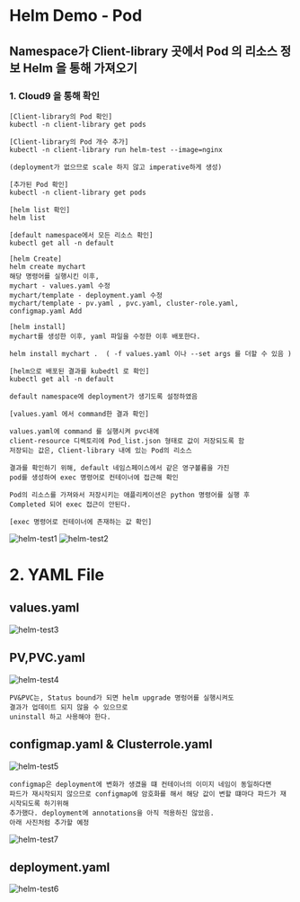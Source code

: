 # Helm Demo - Pod 

## Namespace가 Client-library 곳에서 Pod 의 리소스 정보 Helm 을 통해 가져오기

### 1. Cloud9 을 통해 확인 

```
[Client-library의 Pod 확인]
kubectl -n client-library get pods

[Client-library의 Pod 개수 추가]
kubectl -n client-library run helm-test --image=nginx

(deployment가 없으므로 scale 하지 않고 imperative하게 생성)

[추가된 Pod 확인]
kubectl -n client-library get pods

[helm list 확인]
helm list

[default namespace에서 모든 리소스 확인]
kubectl get all -n default

[helm Create]
helm create mychart
해당 명령어를 실행시킨 이후, 
mychart - values.yaml 수정
mychart/template - deployment.yaml 수정
mychart/template - pv.yaml , pvc.yaml, cluster-role.yaml, configmap.yaml Add

[helm install]
mychart를 생성한 이후, yaml 파일을 수정한 이후 배포한다.

helm install mychart .  ( -f values.yaml 이나 --set args 를 더할 수 있음 ) 

[helm으로 배포된 결과를 kubedtl 로 확인]
kubectl get all -n default

default namespace에 deployment가 생기도록 설정하였음

[values.yaml 에서 command한 결과 확인]

values.yaml에 command 를 실행시켜 pvc내에
client-resource 디렉토리에 Pod_list.json 형태로 값이 저장되도록 함
저장되는 값은, Client-library 내에 있는 Pod의 리소스

결과를 확인하기 위해, default 네임스페이스에서 같은 영구볼륨을 가진
pod를 생성하여 exec 명령어로 컨테이너에 접근해 확인

Pod의 리소스를 가져와서 저장시키는 애플리케이션은 python 명령어를 실행 후
Completed 되어 exec 접근이 안된다.

[exec 명령어로 컨테이너에 존재하는 값 확인]

``` 
![helm-test1](https://user-images.githubusercontent.com/50174803/126628731-836134f2-8854-4db4-af60-db44e3c14ba2.PNG)
![helm-test2](https://user-images.githubusercontent.com/50174803/126628746-6d1b4499-1f7e-4f12-a05b-e1fd5f6bf11f.PNG)

# 2. YAML File

## values.yaml
![helm-test3](https://user-images.githubusercontent.com/50174803/126629149-36a0725a-1b47-43f2-bf0d-b86d7da5d20e.PNG)

## PV,PVC.yaml
![helm-test4](https://user-images.githubusercontent.com/50174803/126629220-05af7fc3-ccbb-48e5-80ee-b42e5415f649.png)

```
PV&PVC는, Status bound가 되면 helm upgrade 명렁어를 실행시켜도
결과가 업데이트 되지 않을 수 있으므로
uninstall 하고 사용해야 한다.
```
## configmap.yaml & Clusterrole.yaml
![helm-test5](https://user-images.githubusercontent.com/50174803/126629380-b47b5595-590c-45a9-888c-c99935829f19.png)
```
configmap은 deployment에 변화가 생겼을 떄 컨테이너의 이미지 네임이 동일하다면
파드가 재시작되지 않으므로 configmap에 암호화를 해서 해당 값이 변할 떄마다 파드가 재시작되도록 하기위해
추가했다. deployment에 annotations을 아직 적용하진 않았음.
아래 사진처럼 추가할 예정
```
![helm-test7](https://user-images.githubusercontent.com/50174803/126629946-0854eb54-7c03-4b4c-81f4-0fcbdab1849a.PNG)

## deployment.yaml
![helm-test6](https://user-images.githubusercontent.com/50174803/126629992-97823097-84f0-46bd-b4d7-4a1759475087.PNG)
